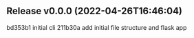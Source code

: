 
## Release v0.0.0 (2022-04-26T16:46:04)
bd353b1 initial cli
211b30a add initial file structure and flask app
